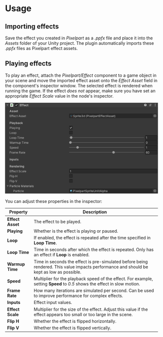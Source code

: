 # Usage

## Importing effects

Save the effect you created in *Pixelpart* as a *.ppfx* file and place it into the *Assets* folder of your Unity project. The plugin automatically imports these *.ppfx* files as Pixelpart effect assets.

## Playing effects

To play an effect, attach the *Pixelpart/Effect* component to a game object in your scene and move the imported effect asset onto the *Effect Asset* field in the component's inspector window. The selected effect is rendered when running the game. If the effect *does not* appear, make sure you have set an appropriate *Effect Scale* value in the node's inspector.

![Effect inspector](./images/play.png)

You can adjust these properties in the inspector:

Property | Description
-------- | -----------
**Effect Asset** | The effect to be played.
**Playing** | Whether is the effect is playing or paused.
**Loop** | If enabled, the effect is repeated after the time specified in **Loop Time**.
**Loop Time** | Time in seconds after which the effect is repeated. Only has an effect if **Loop** is enabled.
**Warmup Time** | Time in seconds the effect is pre-simulated before being rendered. This value impacts performance and should be kept as low as possible.
**Speed** | Multiplier for the playback speed of the effect. For example, setting **Speed** to *0.5* shows the effect in slow motion.
**Frame Rate** | How many iterations are simulated per second. Can be used to improve performance for complex effects.
**Inputs** | Effect input values.
**Effect Scale** | Multiplier for the size of the effect. Adjust this value if the effect appears too small or too large in the scene.
**Flip H** | Whether the effect is flipped horizontally.
**Flip V** | Whether the effect is flipped vertically.
